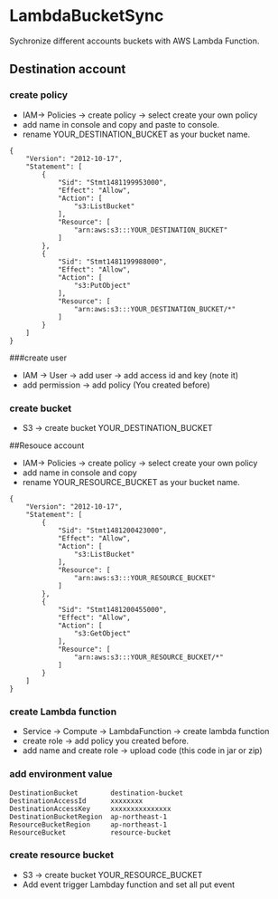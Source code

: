 # LambdaBucketSync
Sychronize different accounts buckets with AWS Lambda Function.
## Destination account
### create policy 
* IAM-> Policies -> create policy -> select create your own policy 
* add name in console and copy and paste to console.
* rename YOUR_DESTINATION_BUCKET as your bucket name.
```
{
    "Version": "2012-10-17",
    "Statement": [
        {
            "Sid": "Stmt1481199953000",
            "Effect": "Allow",
            "Action": [
                "s3:ListBucket"
            ],
            "Resource": [
                "arn:aws:s3:::YOUR_DESTINATION_BUCKET"
            ]
        },
        {
            "Sid": "Stmt1481199988000",
            "Effect": "Allow",
            "Action": [
                "s3:PutObject"
            ],
            "Resource": [
                "arn:aws:s3:::YOUR_DESTINATION_BUCKET/*"
            ]
        }
    ]
}
```
###create user
* IAM -> User -> add user -> add access id and key (note it)
* add permission -> add policy (You created before)
### create bucket
* S3 -> create bucket YOUR_DESTINATION_BUCKET

##Resouce account
* IAM-> Policies -> create policy -> select create your own policy 
* add name in console and copy
* rename YOUR_RESOURCE_BUCKET as your bucket name.
```
{
    "Version": "2012-10-17",
    "Statement": [
        {
            "Sid": "Stmt1481200423000",
            "Effect": "Allow",
            "Action": [
                "s3:ListBucket"
            ],
            "Resource": [
                "arn:aws:s3:::YOUR_RESOURCE_BUCKET"
            ]
        },
        {
            "Sid": "Stmt1481200455000",
            "Effect": "Allow",
            "Action": [
                "s3:GetObject"
            ],
            "Resource": [
                "arn:aws:s3:::YOUR_RESOURCE_BUCKET/*"
            ]
        }
    ]
}
```
### create Lambda function
* Service -> Compute -> LambdaFunction -> create lambda function 
* create role -> add policy you created before.
* add name and create role -> upload code (this code in jar or zip)

### add environment value

 ```
 DestinationBucket        destination-bucket
 DestinationAccessId      xxxxxxxx
 DestinationAccessKey     xxxxxxxxxxxxxxx
 DestinationBucketRegion  ap-northeast-1
 ResourceBucketRegion     ap-northeast-1
 ResourceBucket           resource-bucket
 ```

### create resource bucket 
* S3 -> create bucket YOUR_RESOURCE_BUCKET
* Add event trigger Lambday function and set all put event 
